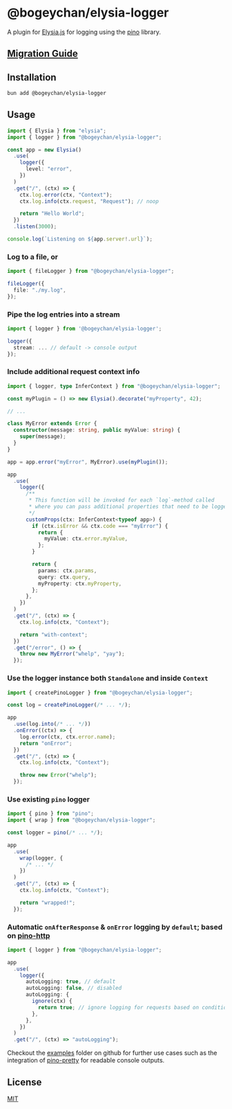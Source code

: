# @bogeychan/elysia-logger

A plugin for [Elysia.js](https://elysiajs.com) for logging using the [pino](https://getpino.io) library.

## [Migration Guide](./MIGRATION.md)

## Installation

```bash
bun add @bogeychan/elysia-logger
```

## Usage

```ts
import { Elysia } from "elysia";
import { logger } from "@bogeychan/elysia-logger";

const app = new Elysia()
  .use(
    logger({
      level: "error",
    })
  )
  .get("/", (ctx) => {
    ctx.log.error(ctx, "Context");
    ctx.log.info(ctx.request, "Request"); // noop

    return "Hello World";
  })
  .listen(3000);

console.log(`Listening on ${app.server!.url}`);
```

### Log to a file, or

```ts
import { fileLogger } from "@bogeychan/elysia-logger";

fileLogger({
  file: "./my.log",
});
```

### Pipe the log entries into a stream

```ts
import { logger } from '@bogeychan/elysia-logger';

logger({
  stream: ... // default -> console output
});
```

### Include additional request context info

```ts
import { logger, type InferContext } from "@bogeychan/elysia-logger";

const myPlugin = () => new Elysia().decorate("myProperty", 42);

// ...

class MyError extends Error {
  constructor(message: string, public myValue: string) {
    super(message);
  }
}

app = app.error("myError", MyError).use(myPlugin());

app
  .use(
    logger({
      /**
       * This function will be invoked for each `log`-method called
       * where you can pass additional properties that need to be logged
       */
      customProps(ctx: InferContext<typeof app>) {
        if (ctx.isError && ctx.code === "myError") {
          return {
            myValue: ctx.error.myValue,
          };
        }

        return {
          params: ctx.params,
          query: ctx.query,
          myProperty: ctx.myProperty,
        };
      },
    })
  )
  .get("/", (ctx) => {
    ctx.log.info(ctx, "Context");

    return "with-context";
  })
  .get("/error", () => {
    throw new MyError("whelp", "yay");
  });
```

### Use the logger instance both `Standalone` and inside `Context`

```ts
import { createPinoLogger } from "@bogeychan/elysia-logger";

const log = createPinoLogger(/* ... */);

app
  .use(log.into(/* ... */))
  .onError((ctx) => {
    log.error(ctx, ctx.error.name);
    return "onError";
  })
  .get("/", (ctx) => {
    ctx.log.info(ctx, "Context");

    throw new Error("whelp");
  });
```

### Use existing `pino` logger

```ts
import { pino } from "pino";
import { wrap } from "@bogeychan/elysia-logger";

const logger = pino(/* ... */);

app
  .use(
    wrap(logger, {
      /* ... */
    })
  )
  .get("/", (ctx) => {
    ctx.log.info(ctx, "Context");

    return "wrapped!";
  });
```

### Automatic `onAfterResponse` & `onError` logging by `default`; based on [pino-http](https://github.com/pinojs/pino-http)

```ts
import { logger } from "@bogeychan/elysia-logger";

app
  .use(
    logger({
      autoLogging: true, // default
      autoLogging: false, // disabled
      autoLogging: {
        ignore(ctx) {
          return true; // ignore logging for requests based on condition
        },
      },
    })
  )
  .get("/", (ctx) => "autoLogging");
```

Checkout the [examples](./examples) folder on github for further use cases such as the integration of [pino-pretty](https://github.com/pinojs/pino-pretty) for readable console outputs.

## License

[MIT](LICENSE)
